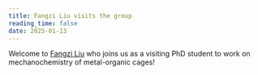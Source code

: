 ```yaml
---
title: Fangzi Liu visits the group
reading_time: false
date: 2025-01-13
---
```

Welcome to [Fangzi Liu](/author/fangzi-liu/) who joins us as a visiting PhD student to work on mechanochemistry of metal-organic cages! 

<!--more-->
